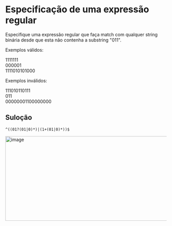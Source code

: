 # Especificação de uma expressão regular

Especifique uma expressão regular que faça match com qualquer string binária desde que esta não contenha a substring "011".

Exemplos válidos:

1111111<br>
000001<br>
1111010101000

Exemplos inválidos:

111010110111<br>
011<br>
00000001100000000


## Suloção
```
^((01?(01|0)*)|(1+(01|0)*))$
```

<img width="716" height="264" alt="image" src="https://github.com/user-attachments/assets/935189bc-6d56-4b8f-8ef7-1b02e9d637d8" />
